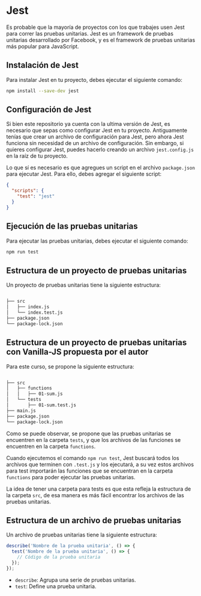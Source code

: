 # Jest

Es probable que la mayoría de proyectos con los que trabajes usen Jest para correr las pruebas unitarias. Jest es un framework de pruebas unitarias desarrollado por Facebook, y es el framework de pruebas unitarias más popular para JavaScript.

## Instalación de Jest

Para instalar Jest en tu proyecto, debes ejecutar el siguiente comando:

```bash
npm install --save-dev jest
```

## Configuración de Jest

Si bien este repositorio ya cuenta con la ultima versión de Jest, es necesario que sepas como configurar Jest en tu proyecto.
Antiguamente tenías que crear un archivo de configuración para Jest, pero ahora Jest funciona sin necesidad de un archivo de configuración. Sin embargo, si quieres configurar Jest, puedes hacerlo creando un archivo `jest.config.js` en la raíz de tu proyecto.

Lo que sí es necesario es que agregues un script en el archivo `package.json` para ejecutar Jest. Para ello, debes agregar el siguiente script:

```json
{
  "scripts": {
    "test": "jest"
  }
}
```

## Ejecución de las pruebas unitarias

Para ejecutar las pruebas unitarias, debes ejecutar el siguiente comando:

```bash
npm run test
```

## Estructura de un proyecto de pruebas unitarias

Un proyecto de pruebas unitarias tiene la siguiente estructura:

```bash

├── src
│   ├── index.js
│   └── index.test.js
├── package.json
└── package-lock.json
```

## Estructura de un proyecto de pruebas unitarias con Vanilla-JS propuesta por el autor

Para este curso, se propone la siguiente estructura:

```bash

├── src
│   ├── functions
│   │   ├── 01-sum.js
│   └── tests
│       ├── 01-sum.test.js
├── main.js
├── package.json
└── package-lock.json
```

Como se puede observar, se propone que las pruebas unitarias se encuentren en la carpeta `tests`, y que los archivos de las funciones se encuentren en la carpeta `functions`.

Cuando ejecutemos el comando `npm run test`, Jest buscará todos los archivos que terminen con `.test.js` y los ejecutará, a su vez estos archivos para test importarán las funciones que se encuentran en la carpeta `functions` para poder ejecutar las pruebas unitarias.

La idea de tener una carpeta para tests es que esta refleja la estructura de la carpeta `src`, de esa manera es más fácil encontrar los archivos de las pruebas unitarias.


## Estructura de un archivo de pruebas unitarias

Un archivo de pruebas unitarias tiene la siguiente estructura:

```js
describe('Nombre de la prueba unitaria', () => {
  test('Nombre de la prueba unitaria', () => {
    // Código de la prueba unitaria
  });
});
```

- `describe`: Agrupa una serie de pruebas unitarias.
- `test`: Define una prueba unitaria.






